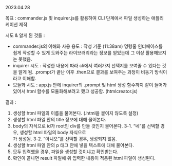 2023.04.28

목표 : commander.js 및 inquirer.js를 활용하여 CLI 단계에서 파일 생성하는 애플리케이션 제작

시도 & 알게 된 것들 :

- commander.js의 이해와 사용 용도 : 작성 기준 (11:38am) 명령줄 인터페이스를 쉽게 작성할 수 있게 도와주는 라이브러리라는 정보를 얻었는데 그 이상 활용해보지는 못했음.
- inquirer 시도 : 작성한 내용에 따라 cli에서 여러가지 선택지를 보여줄 수 있다는 것을 알게 됨. .prompt가 끝난 이후 .then으로 결과를 보여주는 과정이 비동기 방식이라고 이해함.
- 모듈화 시도 : app.js 안에 inquirer의 .prompt 및 html 생성 함수까지 같이 들어가있어서 html 함수를 모듈화해보려고 했고 성공함. (htmlcreator.js)

결과 :

1. 생성할 html 파일의 이름을 물어본다. (.html을 붙이지 않도록 설정)
2. 생성할 html 파일 안의 title 정보에 대해 물어본다.
3. body의 자식으로 id가 root인 div를 만들 것인지 물어본다.
   3-1. “네”를 선택할 경우, 생성할 html 파일의 body 자식으로 <div id=”root”> 가 생성됨.
   3-2. “아니오”를 선택할 경우, 생성되지 않음.
4. 생성할 html 파일 안의 p 태그 안에 넣을 텍스트에 대해 물어본다.
5. 모두 입력했을 경우, 파일을 생성할 것이냐고 확인받는다.
6. 확인이 끝나면 result 파일에 위 입력한 내용이 적용된 html 파일이 생성된다.
